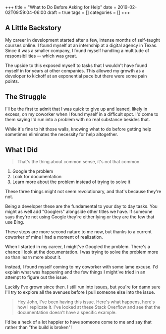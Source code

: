 +++
title = "What to Do Before Asking for Help"
date = 2019-02-02T09:59:04-06:00
draft = true
tags = []
categories = []
+++

## A Little Backstory

My career in development started after a few, intense months of self-taught courses online. I found myself at an internship at a digital agency in Texas. Since it was a smaller company, I found myself handling a multitude of responsibilities -- which was great.

The upside to this exposed myself to tasks that I wouldn't have found myself in for years at other companies. This allowed my growth as a developer to kickoff at an exponential pace but there were some pain points.

## The Struggle

I'll be the first to admit that I was quick to give up and leaned, likely in excess, on my coworker when I found myself in a difficult spot. I'd come to them saying I'd run into a problem with no real substance besides that.

While it's fine to hit those walls, knowing what to do before getting help sometimes eliminates the necessity for help altogether.

## What I Did

> That's the thing about common sense, it's not that common.

1. Google the problem
2. Look for documentation
3. Learn more about the problem instead of trying to solve it

These three things might not seem revolutionary, and that's because they're not.

Being a developer these are the fundamental to your day to day tasks. You might as well add "Googlers" alongside other titles we have. If someone says they're not using Google they're either lying or they are the few that use Bing.

These steps are more second nature to me now, but thanks to a current coworker of mine I had a moment of realization.

When I started in my career, I might've Googled the problem. There's a chance I look at the documentation. I was trying to solve the problem more so than learn more about it.

Instead, I found myself coming to my coworker with some lame excuse. I'd explain what was happening and the few things I might've tried in an attempt to figure out the issue.

Luckily I've grown since then. I still run into issues, but you're for damn sure I'll try to explore all the avenues before I pull someone else into the issue.

> Hey John, I've been having this issue. Here's what happens, here's how I replicate it. I've looked at these Stack Overflow and see that the documentation doesn't have a specific example.

I'd be a heck of a lot happier to have someone come to me and say that rather than "the build is broken"!